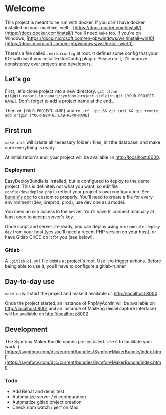 # Welcome
This project is meant to be run with docker. If you don't have docker installed on your machine, well... [https://docs.docker.com/install/](https://docs.docker.com/install/)
You'll need `make` too. If you're on Windows, [https://docs.microsoft.com/en-gb/windows/wsl/install-win10](https://docs.microsoft.com/en-gb/windows/wsl/install-win10)

There's a file called `.editorconfig` at root. It defines some config that your IDE will use if you install EditorConfig plugin. Please do it, it'll improve consistency over projects and developers.
## Let's go
First, let's clone project into a new directory. `git clone git@git.canari.io:canari/symfony-project-skeleton.git [YOUR-PROJECT-NAME]`. Don't forget to add a project name at the end...

Then `cd [YOUR-PROJECT-NAME]` and `rm -rf .git && git init && git remote add origin [YOUR-NEW-GITLAB-REPO-NAME]`

## First run
`make init` will create all necessary folder / files, init the database, and make sure everything is ready

At initialization's end, your project will be available on [http://localhost:8000](http://localhost:8000).

### Deployment
EasyDeployBundle is installed, but is configured to deploy to the demo project. This is definitely not what you want, so edit file `config/dev/deploy.php` to reflect your project's own configuration. See [bundle's doc](https://github.com/EasyCorp/easy-deploy-bundle) to customize properly. You'll need to create a file for every environment (dev, preprod, prod), use dev one as a model.

You need an ssh access to the server. You'll have to connect manually at least once to accept server's key.

Once script and server are ready, you can deploy using `bin/console deploy dev` from your host (yes you'll need a recent PHP version on your host), or have Gitlab CI/CD do it for you (see below).

### Gitlab
A `.gitlab-ci.yml` file exists at project's root. Use it to trigger actions. Before being able to use it, you'll have to configure a gitlab-runner 

## Day-to-day use
`make up` will start the project and make it available on [http://localhost:8000](http://localhost:8000).

Once the project started, an instance of PhpMyAdmin will be available on [http://localhost:8001](http://localhost:8001) and an instance of MailHog (email capture interface) will be available on [http://localhost:8002](http://localhost:8002)

## Development
The Symfony Maker Bundle comes pre-installed. Use it to facilitate your work :) [https://symfony.com/doc/current/bundles/SymfonyMakerBundle/index.html](https://symfony.com/doc/current/bundles/SymfonyMakerBundle/index.html)

### Todo
- Add Behat and demo test
- Automatize server / ci configuration
- Automatize gitlab project creation
- Check npm watch / perf on Mac
